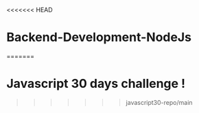 <<<<<<< HEAD
# Backend-Development-NodeJs
=======

# Javascript 30 days challenge !

>>>>>>> javascript30-repo/main
